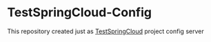 # TestSpringCloud-Config
This repository created just as <a href="https://github.com/rezayi/TestSpringCloud">TestSpringCloud</a> project config server
